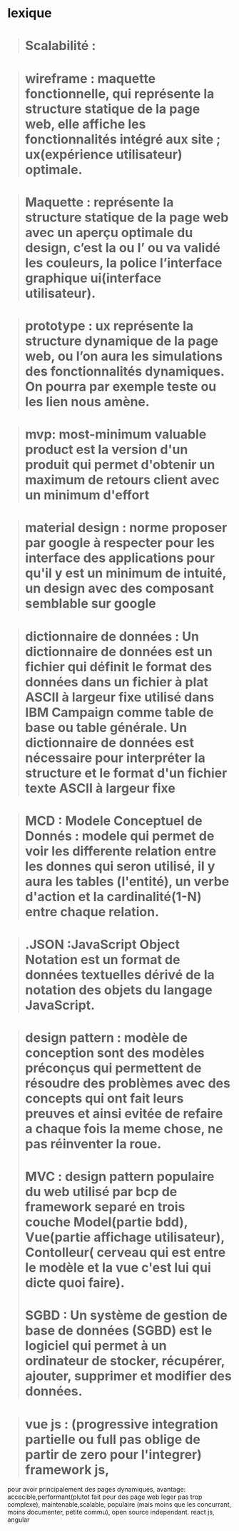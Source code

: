 # lexique


> # **Scalabilité** : 


> # **wireframe** : maquette fonctionnelle, qui représente la structure statique de la page web, elle affiche les fonctionnalités intégré aux site ; ux(expérience utilisateur) optimale.

> # **Maquette**  : représente la structure statique de la page web avec un aperçu optimale du design, c’est la ou l’ ou va validé les couleurs, la police l’interface graphique ui(interface utilisateur).  


> # **prototype** : ux  représente la structure dynamique de la page web, ou l’on aura les simulations des fonctionnalités dynamiques. On pourra par exemple teste ou les lien nous amène.


> # **mvp**: most-minimum valuable product est la version d'un produit qui permet d'obtenir un maximum de retours client avec un minimum d'effort

> # **material design** : norme proposer par google à respecter pour les interface des applications pour qu'il y est un minimum de intuité, un design avec des composant semblable sur google 

># **dictionnaire de données** : Un dictionnaire de données est un fichier qui définit le format des données dans un fichier à plat ASCII à largeur fixe utilisé dans IBM Campaign comme table de base ou table générale. Un dictionnaire de données est nécessaire pour interpréter la structure et le format d'un fichier texte ASCII à largeur fixe

> # **MCD** : Modele Conceptuel de Donnés : modele qui permet de voir les differente relation entre les donnes qui seron utilisé, il y aura les tables (l'entité), un verbe d'action et la cardinalité(1-N) entre chaque relation.

> # **.JSON** :JavaScript Object Notation est un format de données textuelles dérivé de la notation des objets du langage JavaScript.

> # **design pattern** : modèle de conception sont des modèles préconçus qui permettent de résoudre des problèmes avec des concepts qui ont fait leurs preuves et ainsi evitée de refaire a chaque fois la meme chose, ne pas réinventer la roue.
> 
> # **MVC** : design pattern populaire du web utilisé par bcp de framework  separé en trois couche Model(partie bdd), Vue(partie affichage utilisateur), Contolleur( cerveau qui est entre le modèle et la vue c'est lui qui dicte quoi faire).
> # **SGBD** : Un système de gestion de base de données (SGBD) est le logiciel qui permet à un ordinateur de stocker, récupérer, ajouter, supprimer et modifier des données.

> # **vue js** : (progressive integration partielle ou full pas oblige de partir de zero pour l'integrer) framework js,
pour avoir principalement des pages dynamiques, avantage: accecible,performant(plutot fait pour des page web leger pas trop complexe),
maintenable,scalable,
populaire (mais moins que les concurrant, moins documenter, petite commu), open source independant.
react js, angular 
